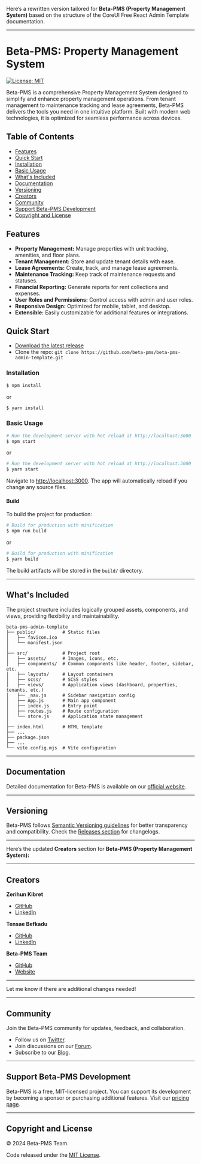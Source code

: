 Here’s a rewritten version tailored for **Beta-PMS (Property Management System)** based on the structure of the CoreUI Free React Admin Template documentation.

---

# Beta-PMS: Property Management System

[![License: MIT](https://img.shields.io/badge/License-MIT-yellow.svg?style=flat-square)](https://opensource.org/licenses/MIT)

Beta-PMS is a comprehensive Property Management System designed to simplify and enhance property management operations. From tenant management to maintenance tracking and lease agreements, Beta-PMS delivers the tools you need in one intuitive platform. Built with modern web technologies, it is optimized for seamless performance across devices.

## Table of Contents

* [Features](#features)
* [Quick Start](#quick-start)
* [Installation](#installation)
* [Basic Usage](#basic-usage)
* [What's Included](#whats-included)
* [Documentation](#documentation)
* [Versioning](#versioning)
* [Creators](#creators)
* [Community](#community)
* [Support Beta-PMS Development](#support-beta-pms-development)
* [Copyright and License](#copyright-and-license)

## Features

- **Property Management:** Manage properties with unit tracking, amenities, and floor plans.
- **Tenant Management:** Store and update tenant details with ease.
- **Lease Agreements:** Create, track, and manage lease agreements.
- **Maintenance Tracking:** Keep track of maintenance requests and statuses.
- **Financial Reporting:** Generate reports for rent collections and expenses.
- **User Roles and Permissions:** Control access with admin and user roles.
- **Responsive Design:** Optimized for mobile, tablet, and desktop.
- **Extensible:** Easily customizable for additional features or integrations.

## Quick Start

- [Download the latest release](https://github.com/beta-pms/beta-pms-admin-template/archive/refs/heads/main.zip)
- Clone the repo: `git clone https://github.com/beta-pms/beta-pms-admin-template.git`

### Installation

```bash
$ npm install
```

or

```bash
$ yarn install
```

### Basic Usage

```bash
# Run the development server with hot reload at http://localhost:3000
$ npm start
```

or

```bash
# Run the development server with hot reload at http://localhost:3000
$ yarn start
```

Navigate to [http://localhost:3000](http://localhost:3000). The app will automatically reload if you change any source files.

#### Build

To build the project for production:

```bash
# Build for production with minification
$ npm run build
```

or

```bash
# Build for production with minification
$ yarn build
```

The build artifacts will be stored in the `build/` directory.

---

## What's Included

The project structure includes logically grouped assets, components, and views, providing flexibility and maintainability.

```
beta-pms-admin-template
├── public/          # Static files
│   ├── favicon.ico
│   └── manifest.json
│
├── src/             # Project root
│   ├── assets/      # Images, icons, etc.
│   ├── components/  # Common components like header, footer, sidebar, etc.
│   ├── layouts/     # Layout containers
│   ├── scss/        # SCSS styles
│   ├── views/       # Application views (dashboard, properties, tenants, etc.)
│   ├── _nav.js      # Sidebar navigation config
│   ├── App.js       # Main app component
│   ├── index.js     # Entry point
│   ├── routes.js    # Route configuration
│   └── store.js     # Application state management
│
├── index.html       # HTML template
├── ...
├── package.json
├── ...
└── vite.config.mjs  # Vite configuration
```

---

## Documentation

Detailed documentation for Beta-PMS is available on our [official website](https://beta-pms.io/docs).

---

## Versioning

Beta-PMS follows [Semantic Versioning guidelines](http://semver.org/) for better transparency and compatibility. Check the [Releases section](https://github.com/beta-pms/beta-pms-admin-template/releases) for changelogs.

---

Here’s the updated **Creators** section for **Beta-PMS (Property Management System):**

---

## Creators

**Zerihun Kibret**  
* [GitHub](https://github.com/zerihunkibret)  
* [LinkedIn](https://linkedin.com/in/zerihunkibret)  

**Tensae Befkadu**  
* [GitHub](https://github.com/tensaebefkadu)  
* [LinkedIn](https://linkedin.com/in/tensaebefkadu)  

**Beta-PMS Team**  
* [GitHub](https://github.com/beta-pms)  
* [Website](https://beta-pms.io)  

--- 

Let me know if there are additional changes needed!

---

## Community

Join the Beta-PMS community for updates, feedback, and collaboration.

- Follow us on [Twitter](https://twitter.com/beta_pms).
- Join discussions on our [Forum](https://beta-pms.io/community).
- Subscribe to our [Blog](https://beta-pms.io/blog).

---

## Support Beta-PMS Development

Beta-PMS is a free, MIT-licensed project. You can support its development by becoming a sponsor or purchasing additional features. Visit our [pricing page](https://beta-pms.io/pricing).

---

## Copyright and License

&copy; 2024 Beta-PMS Team.  

Code released under the [MIT License](https://opensource.org/licenses/MIT).  